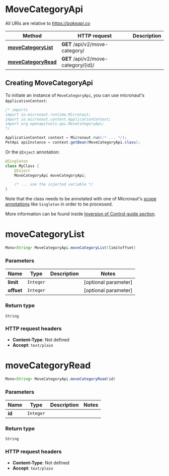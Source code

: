 # MoveCategoryApi

All URIs are relative to *https://pokeapi.co*

| Method | HTTP request | Description |
|------------- | ------------- | -------------|
| [**moveCategoryList**](MoveCategoryApi.md#moveCategoryList) | **GET** /api/v2/move-category/ |  |
| [**moveCategoryRead**](MoveCategoryApi.md#moveCategoryRead) | **GET** /api/v2/move-category/{id}/ |  |


## Creating MoveCategoryApi

To initiate an instance of `MoveCategoryApi`, you can use micronaut's `ApplicationContext`:
```java
/* imports
import io.micronaut.runtime.Micronaut;
import io.micronaut.context.ApplicationContext;
import org.openapitools.api.MoveCategoryApi;
*/

ApplicationContext context = Micronaut.run(/* ... */);
PetApi apiInstance = context.getBean(MoveCategoryApi.class);
```

Or the `@Inject` annotation:
```java
@Singleton
class MyClass {
    @Inject
    MoveCategoryApi moveCategoryApi;

    /* ... use the injected variable */
}
```
Note that the class needs to be annotated with one of Micronaut's [scope annotations](https://docs.micronaut.io/latest/guide/#scopes) like `Singleton` in order to be processed.

More information can be found inside [Inversion of Control guide section](https://docs.micronaut.io/latest/guide/#ioc).

<a name="moveCategoryList"></a>
# **moveCategoryList**
```java
Mono<String> MoveCategoryApi.moveCategoryList(limitoffset)
```



### Parameters
| Name | Type | Description  | Notes |
|------------- | ------------- | ------------- | -------------|
| **limit** | `Integer`|  | [optional parameter] |
| **offset** | `Integer`|  | [optional parameter] |


### Return type
`String`



### HTTP request headers
 - **Content-Type**: Not defined
 - **Accept**: `text/plain`

<a name="moveCategoryRead"></a>
# **moveCategoryRead**
```java
Mono<String> MoveCategoryApi.moveCategoryRead(id)
```



### Parameters
| Name | Type | Description  | Notes |
|------------- | ------------- | ------------- | -------------|
| **id** | `Integer`|  | |


### Return type
`String`



### HTTP request headers
 - **Content-Type**: Not defined
 - **Accept**: `text/plain`

